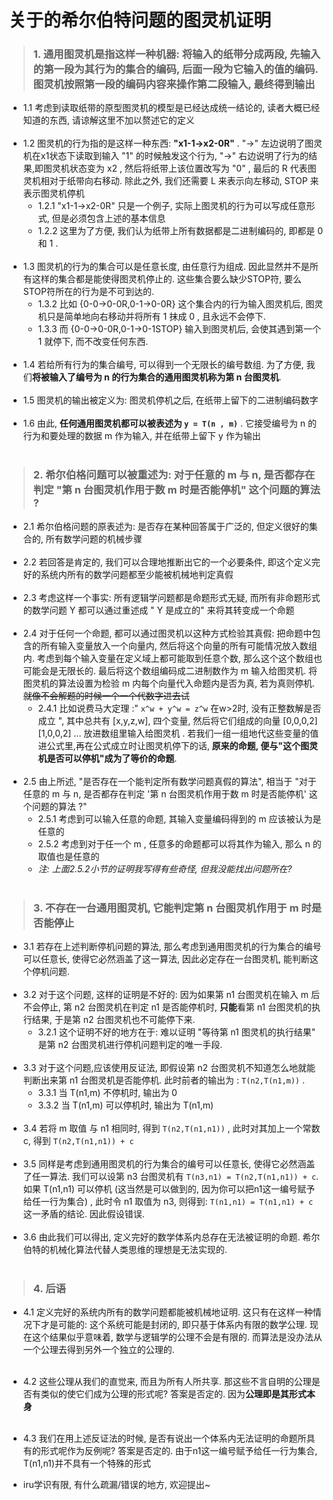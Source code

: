 # 关于的希尔伯特问题的图灵机证明
>### 1. **通用图灵机**是指这样一种机器: 将输入的纸带分成两段, 先输入的第一段为其行为的集合的编码, 后面一段为它输入的值的编码. 图灵机按照第一段的编码内容来操作第二段输入, 最终得到输出
+ 1.1 考虑到读取纸带的原型图灵机的模型是已经达成统一结论的, 读者大概已经知道的东西, 请谅解这里不加以赘述它的定义  
&nbsp;   
+ 1.2 图灵机的行为指的是这样一种东西: **"x1-1->x2-0R"** .  "->" 左边说明了图灵机在x1状态下读取到输入 "1" 的时候触发这个行为, "->" 右边说明了行为的结果,即图灵机状态变为 x2 , 然后将纸带上该位置改写为 "0" , 最后的 R 代表图灵机相对于纸带向右移动. 除此之外, 我们还需要 L 来表示向左移动, STOP  来表示图灵机停机
  + 1.2.1 "x1-1->x2-0R" 只是一个例子, 实际上图灵机的行为可以写成任意形式, 但是必须包含上述的基本信息
  + 1.2.2 这里为了方便, 我们认为纸带上所有数据都是二进制编码的, 即都是 0 和 1 .   
&nbsp; 
+ 1.3 图灵机的行为的集合可以是任意长度, 由任意行为组成. 因此显然并不是所有这样的集合都是能使得图灵机停止的. 这些集合要么缺少STOP符, 要么STOP符所在的行为是不可到达的.
  + 1.3.2 比如 {0-0->0-0R,0-1->0-0R} 这个集合内的行为输入图灵机后, 图灵机只是简单地向右移动并将所有 1 抹成 0 , 且永远不会停下.
  + 1.3.3 而 {0-0->0-0R,0-1->0-1STOP} 输入到图灵机后, 会使其遇到第一个 1 就停下, 而不改变任何东西.  
&nbsp;  
+ 1.4 若给所有行为的集合编号, 可以得到一个无限长的编号数组. 为了方便, 我们**将被输入了编号为 n 的行为集合的通用图灵机称为第 n 台图灵机**.  
&nbsp;    
+ 1.5 图灵机的输出被定义为: 图灵机停机之后, 在纸带上留下的二进制编码数字  
&nbsp;   
+ 1.6 由此, **任何通用图灵机都可以被表述为 `y = T(n , m)`** . 它接受编号为 n 的行为和要处理的数据 m 作为输入, 并在纸带上留下 y 作为输出  
&nbsp;
> ### 2. 希尔伯格问题可以被重述为: 对于任意的 m 与 n, 是否都存在判定 "第 n 台图灵机作用于数 m 时是否能停机" 这个问题的算法 ?  
+ 2.1 希尔伯格问题的原表述为: 是否存在某种回答属于广泛的, 但定义很好的集合的, 所有数学问题的机械步骤  
&nbsp;
+ 2.2 若回答是肯定的, 我们可以合理地推断出它的一个必要条件, 即这个定义完好的系统内所有的数学问题都至少能被机械地判定真假  
&nbsp;
+ 2.3 考虑这样一个事实: 所有逻辑学问题都是命题形式无疑, 而所有非命题形式的数学问题 Y 都可以通过重述成 " Y 是成立的" 来将其转变成一个命题  
&nbsp;
+ 2.4 对于任何一个命题, 都可以通过图灵机以这种方式检验其真假: 把命题中包含的所有输入变量放入一个向量内, 然后将这个向量的所有可能情况放入数组内. 考虑到每个输入变量在定义域上都可能取到任意个数, 那么这个这个数组也可能会是无限长的. 最后将这个数组编码成二进制数作为 m 输入给图灵机. 将图灵机的算法设置为检验 m 内每个向量代入命题内是否为真, 若为真则停机. ~~就像不会解题的时候一个一个代数字进去试~~
  + 2.4.1 比如说费马大定理 :" `x^w + y^w = z^w` 在w>2时, 没有正整数解是否成立 ", 其中总共有 [x,y,z,w], 四个变量, 然后将它们组成的向量 [0,0,0,2] [1,0,0,2] ... 放进数组里输入给图灵机 . 若我们一组一组地代这些变量的值进公式里,再在公式成立时让图灵机停下的话, **原来的命题, 便与"这个图灵机是否可以停机"成为了等价的命题**.  
&nbsp;
+ 2.5 由上所述, "是否存在一个能判定所有数学问题真假的算法", 相当于 "对于任意的 m 与 n, 是否都存在判定 '第 n 台图灵机作用于数 m 时是否能停机' 这个问题的算法 ?"
  + 2.5.1 考虑到可以输入任意的命题, 其输入变量编码得到的 m 应该被认为是任意的 
  + 2.5.2 考虑到对于任一个 m , 任意多的命题都可以将其作为输入, 那么 n 的取值也是任意的  
  + *注: 上面2.5.2小节的证明我写得有些奇怪, 但我没能找出问题所在?*   
&nbsp;
> ### 3. 不存在一台通用图灵机, 它能判定第 n 台图灵机作用于 m 时是否能停止
+ 3.1 若存在上述判断停机问题的算法, 那么考虑到通用图灵机的行为集合的编号可以任意长, 使得它必然涵盖了这一算法, 因此必定存在一台图灵机, 能判断这个停机问题.  
&nbsp; 
+ 3.2 对于这个问题, 这样的证明是不好的: 因为如果第 n1 台图灵机在输入 m 后不会停止, 第 n2 台图灵机在判定 n1 是否能停机时, **只能**看第 n1 台图灵机的执行结果, 于是第 n2 台图灵机也不可能停下来. 
  + 3.2.1 这个证明不好的地方在于: 难以证明 "等待第 n1 图灵机的执行结果" 是第 n2 台图灵机进行停机问题判定的唯一手段.  
&nbsp; 
+ 3.3 对于这个问题,应该使用反证法, 即假设第 n2 台图灵机不知道怎么地就能判断出来第 n1 台图灵机是否能停机. 此时前者的输出为 : `T(n2,T(n1,m))` . 
  + 3.3.1 当 T(n1,m) 不停机时, 输出为 0
  + 3.3.2 当 T(n1,m) 可以停机时, 输出为 T(n1,m)  
&nbsp;  
+ 3.4 若将 m 取值 与 n1 相同时, 得到 `T(n2,T(n1,n1))` , 此时对其加上一个常数 c, 得到 `T(n2,T(n1,n1)) + c`   
&nbsp;  
+ 3.5 同样是考虑到通用图灵机的行为集合的编号可以任意长, 使得它必然涵盖了任一算法. 我们可以设第 n3 台图灵机有 `T(n3,n1) = T(n2,T(n1,n1)) + c`. 如果 T(n1,n1) 可以停机 (这当然是可以做到的, 因为你可以把n1这一编号赋予给任一行为集合) , 此时令 n1 取值为 n3, 则得到:  `T(n1,n1) = T(n1,n1) + c` 这一矛盾的结论. 因此假设错误.  
&nbsp;
+ 3.6 由此我们可以得出, 定义完好的数学体系内总存在无法被证明的命题. 希尔伯特的机械化算法代替人类思维的理想是无法实现的.  
&nbsp;
> ### 4. 后语 
+ 4.1 定义完好的系统内所有的数学问题都能被机械地证明. 这只有在这样一种情况下才是可能的: 这个系统可能是封闭的, 即只基于体系内有限的数学公理. 现在这个结果似乎意味着, 数学与逻辑学的公理不会是有限的. 而算法是没办法从一个公理去得到另外一个独立的公理的.  
&nbsp; 
+ 4.2 这些公理从我们的直觉来, 而且为所有人所共享. 那这些不言自明的公理是否有类似的使它们成为公理的形式呢? 答案是否定的. 因为**公理即是其形式本身**  
&nbsp;  
+ 4.3 我们在用上述反证法的时候, 是否有说出一个体系内无法证明的命题所具有的形式呢作为反例呢? 答案是否定的. 由于n1这一编号赋予给任一行为集合, T(n1,n1)并不具有一个特殊的形式

+ iru学识有限, 有什么疏漏/错误的地方, 欢迎提出~